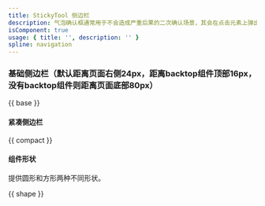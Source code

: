 ```yaml
---
title: StickyTool 侧边栏
description: 气泡确认框通常用于不会造成严重后果的二次确认场景，其会在点击元素上弹出浮层进行提示确认。气泡确认框没有蒙层，点击确认框以外的区域即可关闭。
isComponent: true
usage: { title: '', description: '' }
spline: navigation
---
```


### 基础侧边栏（默认距离页面右侧24px，距离backtop组件顶部16px，没有backtop组件则距离页面底部80px）

{{ base }}

#### 紧凑侧边栏

{{ compact }}

#### 组件形状
提供圆形和方形两种不同形状。

{{ shape }}
